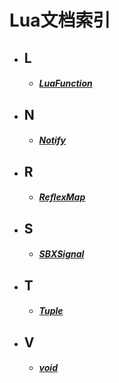 # Lua文档索引

- ## L
    - ##### [LuaFunction](/Api/Parameter/LuaFunction.md)

- ## N
    - ##### [Notify](/Api/Parameter/Notify.md)

- ## R
    - ##### [ReflexMap](/Api/Parameter/ReflexMap.md)

- ## S
    - ##### [SBXSignal](/Api/Parameter/SBXSignal.md)

- ## T
    - ##### [Tuple](/Api/Parameter/Tuple.md)

- ## V
    - ##### [void](/Api/Parameter/void.md)

